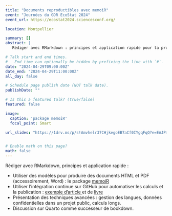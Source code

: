 ```yaml
---
title: "Documents reproductibles avec memoiR"
event: "Journées du GDR EcoStat 2024"
event_url: https://ecostat2024.sciencesconf.org/

location: Montpellier

summary: []
abstract: |
   Rédiger avec RMarkdown : principes et application rapide pour la production de documents reproductibles.

# Talk start and end times.
#   End time can optionally be hidden by prefixing the line with `#`.
date: "2024-04-29T09:00:00Z"
date_end: "2024-04-29T11:00:00Z"
all_day: false

# Schedule page publish date (NOT talk date).
publishDate: ""

# Is this a featured talk? (true/false)
featured: false

image:
  caption: 'package memoiR'
  focal_point: Smart

url_slides: "https://1drv.ms/p/s!Amvhelr37CHjkegoEB7aCf0IYgqFqQ?e=EAJPmg"


# Enable math on this page?
math: false
---
```


Rédiger avec RMarkdown, principes et application rapide :
- Utiliser des modèles pour produire des documents HTML et PDF (accessoirement, Word) : le package [memoiR ](https://ericmarcon.github.io/memoiR/)
- Utiliser l’intégration continue sur GitHub pour automatiser les calculs et la publication : [exemple d’article ](https://ericmarcon.github.io/JTE-22-105/) et de [livre](https://github.com/EricMarcon/MesuresBioDiv2)
- Présentation des techniques avancées : gestion des langues, données confidentielles dans un projet public, calculs longs.
- Discussion sur Quarto comme successeur de bookdown.
